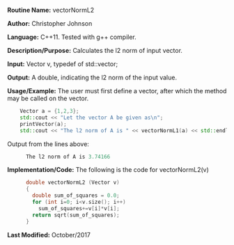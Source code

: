 **Routine Name:** vectorNormL2

**Author:** Christopher Johnson

**Language:** C++11. Tested with g++ compiler.

**Description/Purpose:**
Calculates the l2 norm of input vector.

**Input:**
Vector v, typedef of std::vector<double>;

**Output:**
A double, indicating the l2 norm of the input value.

**Usage/Example:**
The user must first define a vector, after which the method may be called on the vector.
```C++
    Vector a = {1,2,3};
    std::cout << "Let the vector A be given as\n";
    printVector(a);
    std::cout << "The l2 norm of A is " << vectorNormL1(a) << std::endl;
```
Output from the lines above:
```c++
      The l2 norm of A is 3.74166
```


**Implementation/Code:** The following is the code for vectorNormL2(v)
```c++
      double vectorNormL2 (Vector v)
      {
        double sum_of_squares = 0.0;
        for (int i=0; i<v.size(); i++)
          sum_of_squares+=v[i]*v[i];
        return sqrt(sum_of_squares);
      }
```
**Last Modified:** October/2017
